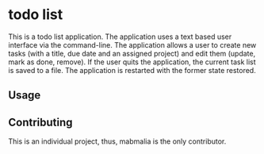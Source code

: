 # todo list
This is a todo list application. The application uses a text based user interface via the command-line.
The application allows a user to create new tasks (with a title, due date and an assigned project) and edit them (update, mark as done, remove).
If the user quits the application, the current task list is saved to a file. The application is restarted with the former state restored.

## Usage


## Contributing
This is an individual project, thus, mabmalia is the only contributor.
